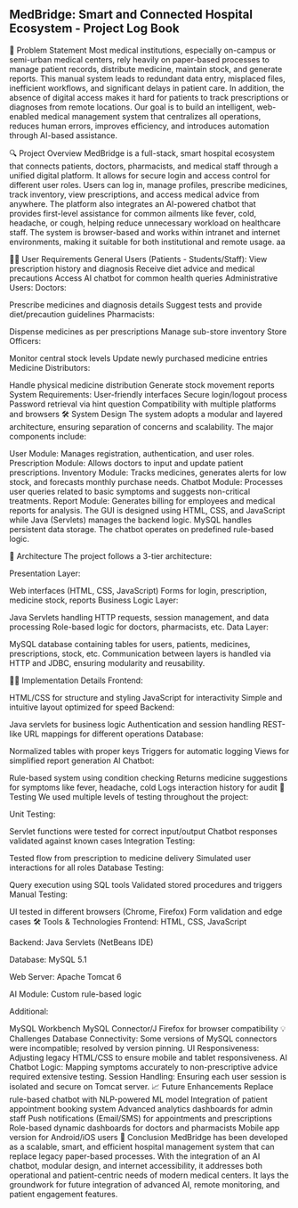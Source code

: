 ## MedBridge: Smart and Connected Hospital Ecosystem - Project Log Book

🧰 Problem Statement
Most medical institutions, especially on-campus or semi-urban medical centers, rely heavily on paper-based processes to manage patient records, distribute medicine, maintain stock, and generate reports. This manual system leads to redundant data entry, misplaced files, inefficient workflows, and significant delays in patient care. In addition, the absence of digital access makes it hard for patients to track prescriptions or diagnoses from remote locations. Our goal is to build an intelligent, web-enabled medical management system that centralizes all operations, reduces human errors, improves efficiency, and introduces automation through AI-based assistance. 

🔍 Project Overview
MedBridge is a full-stack, smart hospital ecosystem that connects patients, doctors, pharmacists, and medical staff through a unified digital platform. It allows for secure login and access control for different user roles. Users can log in, manage profiles, prescribe medicines, track inventory, view prescriptions, and access medical advice from anywhere. The platform also integrates an AI-powered chatbot that provides first-level assistance for common ailments like fever, cold, headache, or cough, helping reduce unnecessary workload on healthcare staff. The system is browser-based and works within intranet and internet environments, making it suitable for both institutional and remote usage.  aa

👨‍⚕️ User Requirements
General Users (Patients - Students/Staff):
View prescription history and diagnosis
Receive diet advice and medical precautions
Access AI chatbot for common health queries
Administrative Users:
Doctors:

Prescribe medicines and diagnosis details
Suggest tests and provide diet/precaution guidelines
Pharmacists:

Dispense medicines as per prescriptions
Manage sub-store inventory
Store Officers:

Monitor central stock levels
Update newly purchased medicine entries
Medicine Distributors:

Handle physical medicine distribution
Generate stock movement reports
System Requirements:
User-friendly interfaces
Secure login/logout process
Password retrieval via hint question
Compatibility with multiple platforms and browsers
🛠️ System Design
The system adopts a modular and layered architecture, ensuring separation of concerns and scalability. The major components include:

User Module: Manages registration, authentication, and user roles.
Prescription Module: Allows doctors to input and update patient prescriptions.
Inventory Module: Tracks medicines, generates alerts for low stock, and forecasts monthly purchase needs.
Chatbot Module: Processes user queries related to basic symptoms and suggests non-critical treatments.
Report Module: Generates billing for employees and medical reports for analysis.
The GUI is designed using HTML, CSS, and JavaScript while Java (Servlets) manages the backend logic. MySQL handles persistent data storage. The chatbot operates on predefined rule-based logic.

🧱 Architecture
The project follows a 3-tier architecture:

Presentation Layer:

Web interfaces (HTML, CSS, JavaScript)
Forms for login, prescription, medicine stock, reports
Business Logic Layer:

Java Servlets handling HTTP requests, session management, and data processing
Role-based logic for doctors, pharmacists, etc.
Data Layer:

MySQL database containing tables for users, patients, medicines, prescriptions, stock, etc.
Communication between layers is handled via HTTP and JDBC, ensuring modularity and reusability.

🧑‍💻 Implementation Details
Frontend:

HTML/CSS for structure and styling
JavaScript for interactivity
Simple and intuitive layout optimized for speed
Backend:

Java servlets for business logic
Authentication and session handling
REST-like URL mappings for different operations
Database:

Normalized tables with proper keys
Triggers for automatic logging
Views for simplified report generation
AI Chatbot:

Rule-based system using condition checking
Returns medicine suggestions for symptoms like fever, headache, cold
Logs interaction history for audit
🧪 Testing
We used multiple levels of testing throughout the project:

Unit Testing:

Servlet functions were tested for correct input/output
Chatbot responses validated against known cases
Integration Testing:

Tested flow from prescription to medicine delivery
Simulated user interactions for all roles
Database Testing:

Query execution using SQL tools
Validated stored procedures and triggers
Manual Testing:

UI tested in different browsers (Chrome, Firefox)
Form validation and edge cases
🛠️ Tools & Technologies
Frontend: HTML, CSS, JavaScript

Backend: Java Servlets (NetBeans IDE)

Database: MySQL 5.1

Web Server: Apache Tomcat 6

AI Module: Custom rule-based logic

Additional:

MySQL Workbench
MySQL Connector/J
Firefox for browser compatibility
💡 Challenges
Database Connectivity: Some versions of MySQL connectors were incompatible; resolved by version pinning.
UI Responsiveness: Adjusting legacy HTML/CSS to ensure mobile and tablet responsiveness.
AI Chatbot Logic: Mapping symptoms accurately to non-prescriptive advice required extensive testing.
Session Handling: Ensuring each user session is isolated and secure on Tomcat server.
📈 Future Enhancements
Replace rule-based chatbot with NLP-powered ML model
Integration of patient appointment booking system
Advanced analytics dashboards for admin staff
Push notifications (Email/SMS) for appointments and prescriptions
Role-based dynamic dashboards for doctors and pharmacists
Mobile app version for Android/iOS users
📅 Conclusion
MedBridge has been developed as a scalable, smart, and efficient hospital management system that can replace legacy paper-based processes. With the integration of an AI chatbot, modular design, and internet accessibility, it addresses both operational and patient-centric needs of modern medical centers. It lays the groundwork for future integration of advanced AI, remote monitoring, and patient engagement features.
